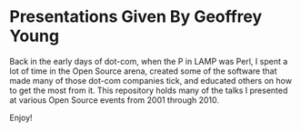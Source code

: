 # Presentations Given By Geoffrey Young

Back in the early days of dot-com, when the P in LAMP was Perl, I spent a lot of time in the Open Source arena, created some of the software that made many 
of those dot-com companies tick, and educated others on how to get the most from it.  This repository holds many of the talks I presented at various Open Source events from 2001 through 2010.

Enjoy!
